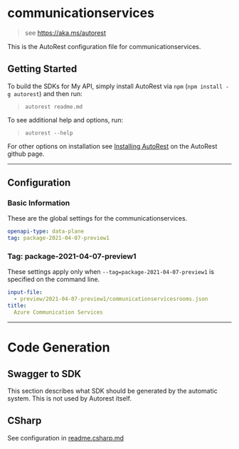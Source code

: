 # communicationservices

> see https://aka.ms/autorest

This is the AutoRest configuration file for communicationservices.

## Getting Started

To build the SDKs for My API, simply install AutoRest via `npm` (`npm install -g autorest`) and then run:

> `autorest readme.md`

To see additional help and options, run:

> `autorest --help`

For other options on installation see [Installing AutoRest](https://aka.ms/autorest/install) on the AutoRest github page.

---

## Configuration

### Basic Information

These are the global settings for the communicationservices.

```yaml
openapi-type: data-plane
tag: package-2021-04-07-preview1
```

### Tag: package-2021-04-07-preview1

These settings apply only when `--tag=package-2021-04-07-preview1` is specified on the command line.

```yaml $(tag) == 'package-2021-04-07-preview1'
input-file:
  - preview/2021-04-07-preview1/communicationservicesrooms.json
title:
  Azure Communication Services
```

---

# Code Generation

## Swagger to SDK

This section describes what SDK should be generated by the automatic system.
This is not used by Autorest itself.


## CSharp

See configuration in [readme.csharp.md](./readme.csharp.md)
